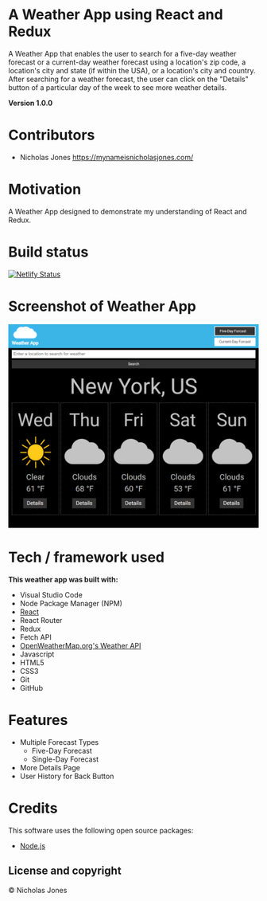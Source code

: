 # A Weather App using React and Redux 

A Weather App that enables the user to search for a five-day weather forecast or a current-day weather forecast using a location's zip code, a location's city and state (if within the USA), or a location's city and country. After searching for a weather forecast, the user can click on the "Details" button of a particular day of the week to see more weather details.

**Version 1.0.0**

# Contributors

* Nicholas Jones https://mynameisnicholasjones.com/

# Motivation

A Weather App designed to demonstrate my understanding of React and Redux.

# Build status

[![Netlify Status](https://api.netlify.com/api/v1/badges/bc2e32c3-f044-4bbf-9b45-45dd8a7ff872/deploy-status)](https://app.netlify.com/sites/weather-app-react-redux-nicholas-jones/deploys)

# Screenshot of Weather App

[![Weather App Preview Image](public/appPreviewImages/weather-app-preview-img.png)](https://weatherapp.mynameisnicholasjones.com)

# Tech / framework used

**This weather app was built with:**

* Visual Studio Code
* Node Package Manager (NPM)
* [React](https://reactjs.org/)
* React Router
* Redux
* Fetch API
* [OpenWeatherMap.org's Weather API](https://openweathermap.org/)
* Javascript
* HTML5
* CSS3
* Git
* GitHub

# Features

* Multiple Forecast Types
  * Five-Day Forecast
  * Single-Day Forecast
* More Details Page
* User History for Back Button

# Credits

This software uses the following open source packages:

  * [Node.js](https://nodejs.org/en/)

## License and copyright

© Nicholas Jones
